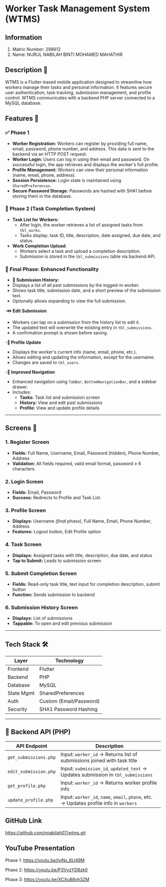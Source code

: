 # Worker Task Management System (WTMS)


## Information
1. Matric Number: 298612
2. Name: NURUL NABILAH BINTI MOHAMED MAHATHIR


## Description 📝
WTMS is a Flutter-based mobile application designed to streamline how workers manage their tasks and personal information. It features secure user authentication, task tracking, submission management, and profile control. WTMS communicates with a backend PHP server connected to a MySQL database.


## Features  🔧  
### ✅ Phase 1
- **Worker Registration:** Workers can register by providing full name, email, password, phone number, and address. This data is sent to the backend via an HTTP POST request.
- **Worker Login:** Users can log in using their email and password. On successful login, the app retrieves and displays the worker's full profile.
- **Profile Management:** Workers can view their personal information (name, email, phone, address).
- **Session Persistence:** Login state is maintained using `SharedPreferences`.
- **Secure Password Storage:** Passwords are hashed with SHA1 before storing them in the database.

### 🔁 Phase 2 (Task Completion System)
- **Task List for Workers:**
  - After login, the worker retrieves a list of assigned tasks from `tbl_works`.
  - Tasks display: task ID, title, description, date assigned, due date, and status.
- **Work Completion Upload:**
  - Workers select a task and upload a completion description.
  - Submission is stored in the `tbl_submissions` table via backend API. 

### 🚀 Final Phase: Enhanced Functionality
- **📂 Submission History:**
- Displays a list of all past submissions by the logged-in worker.
- Shows task title, submission date, and a short preview of the submission text.
- Optionally allows expanding to view the full submission.

-**✏️ Edit Submission**
- Workers can tap on a submission from the history list to edit it.
- The updated text will overwrite the existing entry in `tbl_submissions`.
- A confirmation prompt is shown before saving.

-**🧑 Profile Update**
- Displays the worker's current info (name, email, phone, etc.).
- Allows editing and updating the information, except for the username.
- Changes are saved to `tbl_users`.

-**🧭 Improved Navigation**
- Enhanced navigation using `TabBar`, `BottomNavigationBar`, and a sidebar drawer.
- Includes:
  - **Tasks:** Task list and submission screen
  - **History:** View and edit past submissions
  - **Profile:** View and update profile details

---


## Screens 📲  

### 1. Register Screen
- **Fields:** Full Name, Username, Email, Password (hidden), Phone Number, Address  
- **Validation:** All fields required, valid email format, password ≥ 6 characters.

### 2. Login Screen
- **Fields:** Email, Password  
- **Success:** Redirects to Profile and Task List.

### 3. Profile Screen
- **Displays:** Username *(final phase)*, Full Name, Email, Phone Number, Address  
- **Features:** Logout button, Edit Profile option

### 4. Task Screen
- **Displays:** Assigned tasks with title, description, due date, and status  
- **Tap to Submit:** Leads to submission screen

### 5. Submit Completion Screen
- **Fields:** Read-only task title, text input for completion description, submit button  
- **Function:** Sends submission to backend

### 6. Submission History Screen
- **Displays:** List of submissions  
- **Tappable:** To open and edit previous submission

---

## Tech Stack 🛠️

| Layer       | Technology             |
|-------------|------------------------|
| Frontend    | Flutter                |
| Backend     | PHP                    |
| Database    | MySQL                  |
| State Mgmt  | SharedPreferences      |
| Auth        | Custom (Email/Password)|
| Security    | SHA1 Password Hashing  |

---

## 📡 Backend API (PHP)

| API Endpoint           | Description |
|------------------------|-------------|
| `get_submissions.php`  | Input: `worker_id` → Returns list of submissions joined with task title |
| `edit_submission.php`  | Input: `submission_id`, `updated_text` → Updates submission in `tbl_submissions` |
| `get_profile.php`      | Input: `worker_id` → Returns worker profile info |
| `update_profile.php`   | Input: `worker_id`, `name`, `email`, `phone`, etc. → Updates profile info in `workers` |

## GitHub Link
https://github.com/nnabilah07/wtms.git


## YouTube Presentation 
Phase 1: https://youtu.be/lvjNx_6U49M

Phase 2: https://youtu.be/P3VvzYD8zk0 

Phase 3: https://youtu.be/XCXu88vh3ZM

